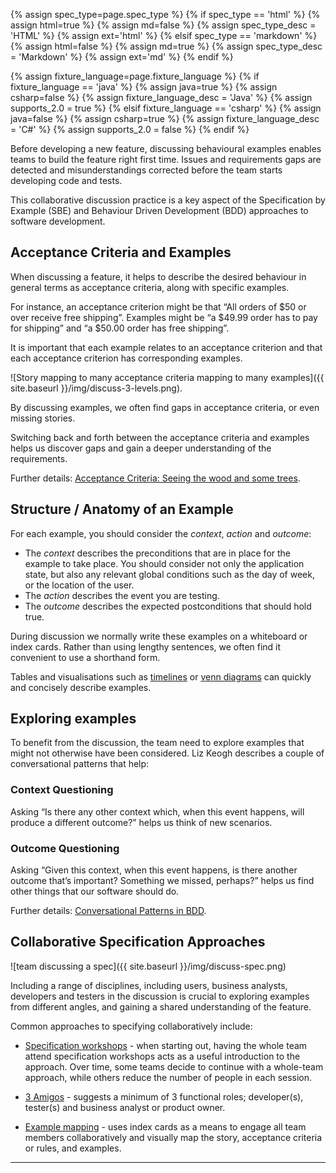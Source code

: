 {% assign spec_type=page.spec_type %}
{% if spec_type == 'html' %}
{% assign html=true %}
{% assign md=false  %}
{% assign spec_type_desc = 'HTML' %}
{% assign ext='html' %}
{% elsif spec_type == 'markdown' %}
{% assign html=false %}
{% assign md=true    %}
{% assign spec_type_desc = 'Markdown' %}
{% assign ext='md'    %}
{% endif %}

{% assign fixture_language=page.fixture_language %}
{% if fixture_language == 'java' %}
{% assign java=true %}
{% assign csharp=false  %}
{% assign fixture_language_desc = 'Java' %}
{% assign supports_2.0 = true %}
{% elsif fixture_language == 'csharp' %}
{% assign java=false %}
{% assign csharp=true %}
{% assign fixture_language_desc = 'C#' %}
{% assign supports_2.0 = false %}
{% endif %}

Before developing a new feature, discussing behavioural examples enables teams to build the feature right first time. Issues and requirements gaps are detected and misunderstandings corrected before the team starts developing code and tests.

This collaborative discussion practice is a key aspect of the Specification by Example (SBE) and Behaviour Driven Development (BDD) approaches to software development.

## Acceptance Criteria and Examples
When discussing a feature, it helps to describe the desired behaviour in general terms as acceptance criteria, along with specific examples.

For instance, an acceptance criterion might be that “All orders of $50 or over receive free shipping”. Examples might be “a $49.99 order has to pay for shipping” and “a $50.00 order has free shipping”.

It is important that each example relates to an acceptance criterion and that each acceptance criterion has corresponding examples.

![Story mapping to many acceptance criteria mapping to many examples]({{ site.baseurl }}/img/discuss-3-levels.png).

By discussing examples, we often find gaps in acceptance criteria, or even missing stories. 

Switching back and forth between the acceptance criteria and examples helps us discover gaps and gain a deeper understanding of the requirements.

Further details: [Acceptance Criteria: Seeing the wood and some trees](http://assurity.co.nz/community/big-thoughts/acceptance-criteria-part-1-seeing-the-wood-and-some-trees/).

## Structure / Anatomy of an Example

For each example, you should consider the _context_, _action_ and _outcome_:

- The _context_ describes the preconditions that are in place for the example to take place. You should consider not only the application state, but also any relevant global conditions such as the day of week, or the location of the user.
- The _action_ describes the event you are testing.
- The _outcome_ describes the expected postconditions that should hold true.

During discussion we normally write these examples on a whiteboard or index cards. Rather than using lengthy sentences, we often find it convenient to use a shorthand form. 

Tables and visualisations such as [timelines](http://katrinatester.blogspot.co.nz/2014/11/visual-test-ideas.html) or [venn diagrams](http://assurity.co.nz/community/big-thoughts/visual-specification-by-example/) can quickly and concisely describe examples.

## Exploring examples

To benefit from the discussion, the team need to explore examples that might not otherwise have been considered. Liz Keogh describes a couple of conversational patterns that help:

### Context Questioning

Asking “Is there any other context which, when this event happens, will produce a different outcome?” helps us think of new scenarios.

### Outcome Questioning

Asking “Given this context, when this event happens, is there another outcome that’s important? Something we missed, perhaps?” helps us find other things that our software should do.

Further details: [Conversational Patterns in BDD](http://lizkeogh.com/2011/09/22/conversational-patterns-in-bdd/).


## Collaborative Specification Approaches

![team discussing a spec]({{ site.baseurl }}/img/discuss-spec.png)

Including a range of disciplines, including users, business analysts, developers and testers in the discussion is crucial to exploring examples from different angles, and gaining a shared understanding of the feature.

Common approaches to specifying collaboratively include:

* [Specification workshops](https://gojko.net/2008/11/12/specification-workshops-an-agile-way-to-get-better-requirements/) - when starting out, having the whole team attend specification workshops acts as a useful introduction to the approach. Over time, some teams decide to continue with a whole-team approach, while others reduce the number of people in each session.

* [3 Amigos](http://www.velocitypartners.net/blog/2014/02/11/the-3-amigos-in-agile-teams/) - suggests a minimum of 3 functional roles; developer(s), tester(s) and business analyst or product owner.

* [Example mapping](https://cucumber.io/blog/2015/12/08/example-mapping-introduction) - uses index cards as a means to engage all team members collaboratively and visually map the story, acceptance criteria or rules, and examples.

----
